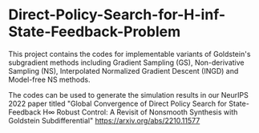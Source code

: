 # Direct-Policy-Search-for-H-inf-State-Feedback-Problem

This project contains the codes for implementable variants of Goldstein's subgradient methods including Gradient Sampling (GS), Non-derivative Sampling (NS), Interpolated Normalized Gradient Descent (INGD) and Model-free NS methods. 

The codes can be used to generate the simulation results in our NeurIPS 2022 paper titled "Global Convergence of Direct Policy Search for State-Feedback H∞ Robust Control: A Revisit of Nonsmooth Synthesis with Goldstein Subdifferential" https://arxiv.org/abs/2210.11577 
